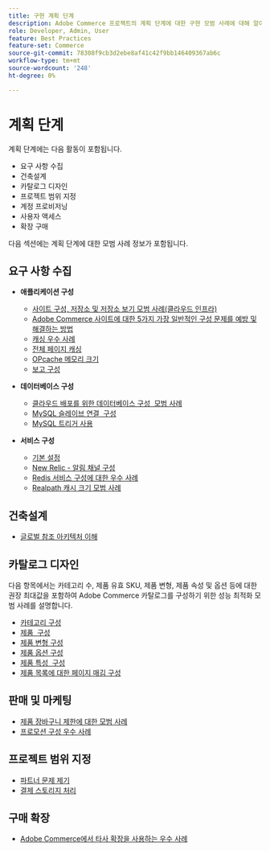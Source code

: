 ```yaml
---
title: 구현 계획 단계
description: Adobe Commerce 프로젝트의 계획 단계에 대한 구현 모범 사례에 대해 알아봅니다.
role: Developer, Admin, User
feature: Best Practices
feature-set: Commerce
source-git-commit: 78308f9cb3d2ebe8af41c42f9bb146409367ab6c
workflow-type: tm+mt
source-wordcount: '248'
ht-degree: 0%

---
```



# 계획 단계

계획 단계에는 다음 활동이 포함됩니다.

- 요구 사항 수집
- 건축설계
- 카탈로그 디자인
- 프로젝트 범위 지정
- 계정 프로비저닝
- 사용자 액세스
- 확장 구매

다음 섹션에는 계획 단계에 대한 모범 사례 정보가 포함됩니다.

## 요구 사항 수집

- **애플리케이션 구성**
   - [사이트 구성, 저장소 및 저장소 보기 모범 사례(클라우드 인프라)](sites-stores-store-views.md)
   - [Adobe Commerce 사이트에 대한 5가지 가장 일반적인 구성 문제를 예방 및 해결하는 방법](https://business.adobe.com/blog/how-to/usual-suspects-five-configuration-fixes-maximize-your-peak-sales)
   - [캐싱 우수 사례](https://docs.magento.com/user-guide/system/cache-management.html#best-practices-for-caching)
   - [전체 페이지 캐싱](https://developer.adobe.com/commerce/php/development/cache/page/public-content/)
   - [OPcache 메모리 크기](opcache-memory-size.md)
   - [보고 구성](reporting-configuration.md)

- **데이터베이스 구성**
   - [클라우드 배포를 위한 데이터베이스 구성 &#x200B; 모범 사례](database-on-cloud.md)
   - [MySQL 슬레이브 연결 &#x200B; 구성](configure-mysql-slave-connection-on-cloud.md)
   - [MySQL 트리거 사용](mysql-triggers-usage.md)

- **서비스 구성**
   - [기본 설정](https://devdocs.magento.com/cloud/cdn/configure-fastly.html)
   - [New Relic - 알림 채널 구성](https://devdocs.magento.com/cloud/project/new-relic.html#configure-notification-channels)
   - [Redis 서비스 구성에 대한 &#x200B; 우수 사례](redis-service-configuration.md)
   - [Realpath 캐시 크기 모범 사례](realpath-cache-size.md)

## **건축설계**

<!--Asset not yet integrated
- [GRA Architecture examples](https://wiki.corp.adobe.com/x/kD4ykw)
-->
- [글로벌 참조 아키텍처 이해](../../../implementation-playbook/architecture/global-reference.md)

## **카탈로그 디자인**

다음 항목에서는 카테고리 수, 제품 유효 SKU, 제품 변형, 제품 속성 및 옵션 등에 대한 권장 최대값을 포함하여 Adobe Commerce 카탈로그를 구성하기 위한 성능 최적화 모범 사례를 설명합니다.

- [카테고리 구성](category-limits.md)
- [제품 &#x200B; 구성](product-sku-limits.md)
- [제품 변형 구성](product-variations.md)
- [제품 옵션 구성](product-options.md)
- [제품 특성 &#x200B; 구성](product-attributes-and-options.md)
- [제품 목록에 대한 페이지 매김 구성](product-listing-pagination.md)

## **판매 및 마케팅**

- [제품 장바구니 제한에 대한 모범 사례](product-cart.md)
- [프로모션 구성 우수 사례](product-cart-promotions.md)

## **프로젝트 범위 지정**

- [파트너 문제 제기](partner-escalation.md)
- [결제 스토리지 처리](payment-processing-storage.md)

## **구매 확장**

- [Adobe Commerce에서 타사 확장을 사용하는 우수 사례](extensions.md)

